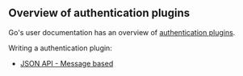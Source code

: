 ## Overview of authentication plugins

Go's user documentation has an overview of [authentication plugins](https://docs.gocd.io/current/extension_points/authentication_extension.html).

Writing a authentication plugin:
* [JSON API - Message based](json_message_based_authentication_extension.md)
